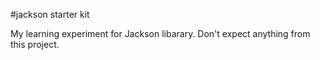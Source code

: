 #jackson starter kit


My learning experiment for Jackson libarary. Don't expect anything from this project.

